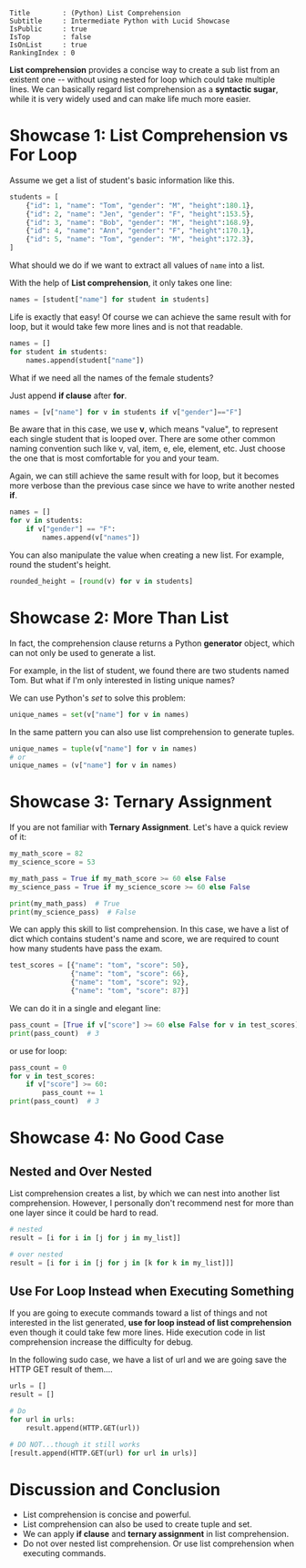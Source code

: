```
Title        : (Python) List Comprehension
Subtitle     : Intermediate Python with Lucid Showcase
IsPublic     : true
IsTop        : false
IsOnList     : true
RankingIndex : 0
```

**List comprehension** provides a concise way to create a sub list from an existent one -- without using nested for loop which could take multiple lines. We can basically regard list comprehension as a **syntactic sugar**, while it is very widely used and can make life much more easier.

# Showcase 1: List Comprehension vs For Loop

Assume we get a list of student's basic information like this.

```Python
students = [
    {"id": 1, "name": "Tom", "gender": "M", "height":180.1},
    {"id": 2, "name": "Jen", "gender": "F", "height":153.5},
    {"id": 3, "name": "Bob", "gender": "M", "height":168.9},
    {"id": 4, "name": "Ann", "gender": "F", "height":170.1},
    {"id": 5, "name": "Tom", "gender": "M", "height":172.3},
]
```

What should we do if we want to extract all values of `name` into a list.

With the help of **List comprehension**, it only takes one line:

```Python
names = [student["name"] for student in students]
```

Life is exactly that easy! Of course we can achieve the same result with for loop, but it would take few more lines and is not that readable.

```Python
names = []
for student in students:
    names.append(student["name"])
```

What if we need all the names of the female students?

Just append **if clause** after **for**.
```Python
names = [v["name"] for v in students if v["gender"]=="F"]
```

Be aware that in this case, we use **v**, which means "value", to represent each single student that is looped over. There are some other common naming convention such like v, val, item, e, ele, element, etc. Just choose the one that is most comfortable for you and your team.

Again, we can still achieve the same result with for loop, but it becomes more verbose than the previous case since we have to write another nested **if**.

```Python
names = []
for v in students:
    if v["gender"] == "F":
        names.append(v["names"])
```

You can also manipulate the value when creating a new list. For example, round the student's height.

```Python
rounded_height = [round(v) for v in students]
```

# Showcase 2: More Than List

In fact, the comprehension clause returns a Python **generator** object, which can not only be used to generate a list.

For example, in the list of student, we found there are two students named Tom. But what if I'm only interested in listing unique names?

We can use Python's *set* to solve this problem:

```Python
unique_names = set(v["name"] for v in names)
```

In the same pattern you can also use list comprehension to generate tuples.

```Python
unique_names = tuple(v["name"] for v in names)
# or
unique_names = (v["name"] for v in names)
```

# Showcase 3: Ternary Assignment

If you are not familiar with **Ternary Assignment**. Let's have a quick review of it:

```Python
my_math_score = 82
my_science_score = 53

my_math_pass = True if my_math_score >= 60 else False
my_science_pass = True if my_science_score >= 60 else False

print(my_math_pass)  # True
print(my_science_pass)  # False
```

We can apply this skill to list comprehension. In this case, we have a list of dict which contains student's name and score, we are required to count how many students have pass the exam.

```Python
test_scores = [{"name": "tom", "score": 50},
               {"name": "tom", "score": 66},
               {"name": "tom", "score": 92},
               {"name": "tom", "score": 87}]          
```

We can do it in a single and elegant line:

```Python
pass_count = [True if v["score"] >= 60 else False for v in test_scores].count(True)
print(pass_count)  # 3
```

or use for loop:

```Python
pass_count = 0
for v in test_scores:
    if v["score"] >= 60:
        pass_count += 1
print(pass_count)  # 3
```

# Showcase 4: No Good Case

## Nested and Over Nested

List comprehension creates a list, by which we can nest into another list comprehension. However, I personally don't recommend nest for more than one layer since it could be hard to read.

```Python
# nested
result = [i for i in [j for j in my_list]]

# over nested
result = [i for i in [j for j in [k for k in my_list]]]
```

## Use For Loop Instead when Executing Something

If you are going to execute commands toward a list of things and not interested in the list generated, **use for loop instead of list comprehension** even though it could take few more lines. Hide execution code in list comprehension increase the difficulty for debug. 

In the following sudo case, we have a list of url and we are going save the HTTP GET result of them....

```Python
urls = []
result = []

# Do
for url in urls:
    result.append(HTTP.GET(url))

# DO NOT...though it still works
[result.append(HTTP.GET(url) for url in urls)]
```

# Discussion and Conclusion

- List comprehension is concise and powerful.
- List comprehension can also be used to create tuple and set.
- We can apply **if clause** and **ternary assignment** in list comprehension.
- Do not over nested list comprehension. Or use list comprehension when executing commands.